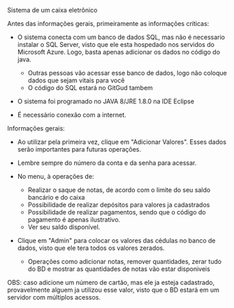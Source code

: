 Sistema de um caixa eletrônico

Antes das informações gerais, primeiramente as informações críticas:
 - O sistema conecta com um banco de dados SQL, mas não é necessario instalar o SQL Server, visto que ele esta hospedado nos servidos do      Microsoft Azure. Logo, basta apenas adicionar os dados no código do java.
   - Outras pessoas vão acessar esse banco de dados, logo não coloque dados que sejam vitais para você
   - O código do SQL estará no GitGud tambem
     
 - O sistema foi programado no JAVA 8/JRE 1.8.0 na IDE Eclipse
 
 - É necessário conexão com a internet.
 
 Informações gerais: 
 
 - Ao utilizar pela primeira vez, clique em "Adicionar Valores". Esses dados serão importantes para futuras operações.
 
 - Lembre sempre do número da conta e da senha para acessar.
 
- No menu, à operações de:
   
   - Realizar o saque de notas, de acordo com o limite do seu saldo bancário e do caixa
   - Possibilidade de realizar depósitos para valores ja cadastrados
   - Possibilidade de realizar pagamentos, sendo que o código do pagamento é apenas ilustrativo.
   - Ver seu saldo disponível.
 
 - Clique em "Admin" para colocar os valores das cédulas no banco de dados, visto que ele tera todos os valores zerados.
 
   - Operações como adicionar notas, remover quantidades, zerar tudo do BD e mostrar as quantidades de notas vão estar disponiveis
   
 OBS: caso adicione um número de cartão, mas ele ja esteja cadastrado, provavelmente alguem ja utilizou esse valor, visto que o BD estará
 em um servidor com múltiplos acessos.
